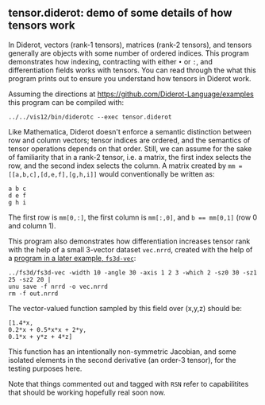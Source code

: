 ## tensor.diderot: demo of some details of how tensors work

In Diderot, vectors (rank-1 tensors), matrices (rank-2 tensors), and
tensors generally are objects with some number of ordered indices.  This
program demonstrates how indexing, contracting with either `•` or `:`, and
differentiation fields works with tensors. You can read through the what
this program prints out to ensure you understand how tensors in Diderot
work.

Assuming the directions at https://github.com/Diderot-Language/examples
this program can be compiled with:

	../../vis12/bin/diderotc --exec tensor.diderot

Like Mathematica, Diderot doesn't enforce a semantic distinction between
row and column vectors; tensor indices are ordered, and the semantics of
tensor operations depends on that order. Still, we can assume for the sake
of familiarity that in a rank-2 tensor, i.e. a matrix, the first index
selects the row, and the second index selects the column.  A matrix created
by `mm = [[a,b,c],[d,e,f],[g,h,i]]` would conventionally be written as:

	a b c
	d e f
	g h i

The first row is `mm[0,:]`, the first column is `mm[:,0]`, and
`b == mm[0,1]` (row 0 and column 1).

This program also demonstrates how differentiation increases tensor rank
with the help of a small 3-vector dataset `vec.nrrd`, created with the
help of a [program in a later example, `fs3d-vec`](../fs3d):

	../fs3d/fs3d-vec -width 10 -angle 30 -axis 1 2 3 -which 2 -sz0 30 -sz1 25 -sz2 20 |
	unu save -f nrrd -o vec.nrrd
	rm -f out.nrrd

The vector-valued function sampled by this field over (x,y,z) should be:

	[1.4*x,
	0.2*x + 0.5*x*x + 2*y,
	0.1*x + y*z + 4*z]

This function has an intentionally non-symmetric Jacobian, and some
isolated elements in the second derivative (an order-3 tensor), for the
testing purposes here.

Note that things commented out and tagged with `RSN` refer to capabilitites
that should be working hopefully real soon now.

